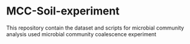 # MCC-Soil-experiment
This repository contain the dataset and scripts for microbial community analysis used microbial community coalescence experiment
